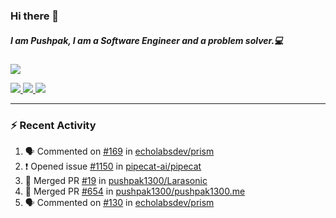 ### Hi there 👋

##### I am Pushpak, I am a Software Engineer and a problem solver.💻

<a href='https://twitter.com/pushpak1300'><a href="https://pushpak1300.me/" target="_blank">
  <img src="https://img.shields.io/badge/website-%23E34F26.svg?&style=for-the-badge" />
</a> 
 
 <a href="https://twitter.com/pushpak1300" target="_blank">
  <img src="https://img.shields.io/badge/twitter-%231DA1F2.svg?&style=for-the-badge&logo=twitter&logoColor=white" />
</a> 

<a href="https://www.linkedin.com/in/pushpak-c-286b17b1/" target="_blank">
  <img src="https://img.shields.io/badge/linkedin-%230077B5.svg?&style=for-the-badge&logo=linkedin&logoColor=white" />
</a> 

<a href="https://dev.to/pushpak1300/" target="_blank">
  <img src="http://img.shields.io/badge/dev.to-gray?style=for-the-badge&logo=dev.to&?logoColor=white?logoWidth=100?label=" />
</a> 


</p>

---

### ⚡ Recent Activity

<!--START_SECTION:activity-->
1. 🗣 Commented on [#169](https://github.com/echolabsdev/prism/pull/169#issuecomment-2640413670) in [echolabsdev/prism](https://github.com/echolabsdev/prism)
2. ❗ Opened issue [#1150](https://github.com/pipecat-ai/pipecat/issues/1150) in [pipecat-ai/pipecat](https://github.com/pipecat-ai/pipecat)
3. 🎉 Merged PR [#19](https://github.com/pushpak1300/Larasonic/pull/19) in [pushpak1300/Larasonic](https://github.com/pushpak1300/Larasonic)
4. 🎉 Merged PR [#654](https://github.com/pushpak1300/pushpak1300.me/pull/654) in [pushpak1300/pushpak1300.me](https://github.com/pushpak1300/pushpak1300.me)
5. 🗣 Commented on [#130](https://github.com/echolabsdev/prism/issues/130#issuecomment-2621484396) in [echolabsdev/prism](https://github.com/echolabsdev/prism)
<!--END_SECTION:activity-->

